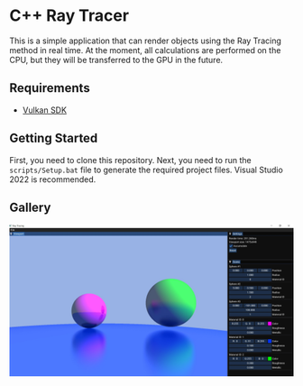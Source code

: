 # C++ Ray Tracer

This is a simple application that can render objects using the Ray Tracing method in real time. At the moment, all calculations are performed on the CPU, but they will be transferred to the GPU in the future.

## Requirements
- [Vulkan SDK](https://vulkan.lunarg.com/sdk/home#windows)

## Getting Started
First, you need to clone this repository. Next, you need to run the `scripts/Setup.bat` file to generate the required project files. Visual Studio 2022 is recommended.

## Gallery
![img1](https://github.com/rostikro/RayTracing/blob/master/images/img1.jpg)
